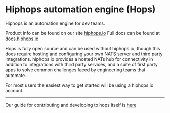 # Hiphops automation engine (Hops)

Hiphops is an automation engine for dev teams.

Product info can be found on our site [hiphops.io](https://www.hiphops.io)
Full docs can be found at [docs.hiphops.io](https://docs.hiphops.io)

Hops is fully open source and can be used without hiphops.io, though this does require hosting and configuring your own NATS server and third party integrations.
hiphops.io provides a hosted NATs hub for connectivity in addition to integrations with third party services, and a suite of first party apps to solve common challenges faced by engineering teams that automate.

For most users the easiest way to get started will be using a hiphops.io account.

---

Our guide for contributing and developing to hops itself is [here](./CONTRIBUTING.md)
